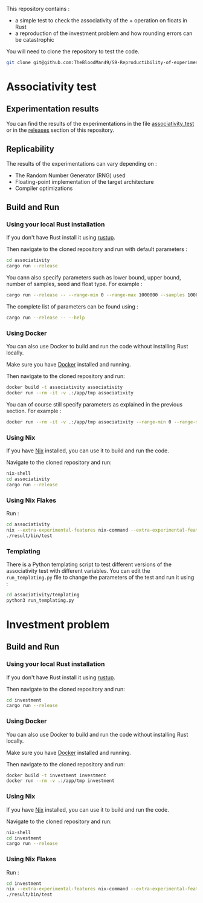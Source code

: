 
This repository contains :

- a simple test to check the associativity of the + operation on floats in Rust
- a reproduction of the investment problem and how rounding errors can be catastrophic

You will need to clone the repository to test the code.

```bash
git clone git@github.com:TheBloodMan49/S9-Reproductibility-of-experimentations.git
```

# Associativity test

## Experimentation results

You can find the results of the experimentations in the file [associativity_test](associativity/associativity_test_original.txt) or in the [releases](https://github.com/TheBloodMan49/S9-Reproductibility-of-experimentations/releases) section of this repository.

## Replicability

The results of the experimentations can vary depending on :

- The Random Number Generator (RNG) used
- Floating-point implementation of the target architecture
- Compiler optimizations

## Build and Run

### Using your local Rust installation

If you don't have Rust install it using [rustup](https://rustup.rs/).

Then navigate to the cloned repository and run with default parameters :

```bash
cd associativity
cargo run --release
```

You cann also specify parameters such as lower bound, upper bound, number of samples, seed and float type. For example :

```bash
cargo run --release -- --range-min 0 --range-max 1000000 --samples 1000000 --seed 42 --float-type 64
```

The complete list of parameters can be found using :

```bash
cargo run --release -- --help
```

### Using Docker

You can also use Docker to build and run the code without installing Rust locally.

Make sure you have [Docker](https://get.docker.com/) installed and running.

Then navigate to the cloned repository and run:

```bash
docker build -t associativity associativity
docker run --rm -it -v .:/app/tmp associativity
```

You can of course still specify parameters as explained in the previous section. For example :

```bash
docker run --rm -it -v .:/app/tmp associativity --range-min 0 --range-max 1000000 --samples 1000000 --seed 42 --float-type 32
```

### Using Nix

If you have [Nix](https://nixos.org/download.html) installed, you can use it to build and run the code.

Navigate to the cloned repository and run:

```bash
nix-shell
cd associativity
cargo run --release
```

### Using Nix Flakes

Run :

```bash
cd associativity
nix --extra-experimental-features nix-command --extra-experimental-features flakes build
./result/bin/test
```

### Templating

There is a Python templating script to test different versions of the associativity test with different variables. You can edit the `run_templating.py` file to change the parameters of the test and run it using :

```bash
cd associativity/templating
python3 run_templating.py
```

# Investment problem

## Build and Run

### Using your local Rust installation

If you don't have Rust install it using [rustup](https://rustup.rs/).

Then navigate to the cloned repository and run:

```bash
cd investment
cargo run --release
```

### Using Docker

You can also use Docker to build and run the code without installing Rust locally.

Make sure you have [Docker](https://get.docker.com/) installed and running.

Then navigate to the cloned repository and run:

```bash
docker build -t investment investment
docker run --rm -v .:/app/tmp investment
```

### Using Nix

If you have [Nix](https://nixos.org/download.html) installed, you can use it to build and run the code.

Navigate to the cloned repository and run:

```bash
nix-shell
cd investment
cargo run --release
```

### Using Nix Flakes

Run :

```bash
cd investment
nix --extra-experimental-features nix-command --extra-experimental-features flakes build
./result/bin/test
```

